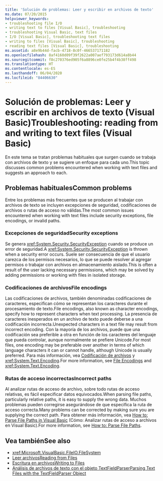 ```yaml
---
title: 'Solución de problemas: Leer y escribir en archivos de texto'
ms.date: 07/20/2015
helpviewer_keywords:
- troubleshooting file I/O
- writing text to files [Visual Basic], troubleshooting
- troubleshooting Visual Basic, text files
- I/O [Visual Basic], troubleshooting text files
- writing to files [Visual Basic], troubleshooting
- reading text files [Visual Basic], troubleshooting
ms.assetid: a8e9b44d-facb-4718-8c0f-466537171182
ms.openlocfilehash: 8af4160d09f39f2622a007aef793173d614a8b44
ms.sourcegitcommit: f8c270376ed905f6a8896ce0fe25b4f4b38ff498
ms.translationtype: HT
ms.contentlocale: es-ES
ms.lasthandoff: 06/04/2020
ms.locfileid: "84406630"
---
```

# <a name="troubleshooting-reading-from-and-writing-to-text-files-visual-basic"></a><span data-ttu-id="7cc4f-102">Solución de problemas: Leer y escribir en archivos de texto (Visual Basic)</span><span class="sxs-lookup"><span data-stu-id="7cc4f-102">Troubleshooting: reading from and writing to text files (Visual Basic)</span></span>

<span data-ttu-id="7cc4f-103">En este tema se tratan problemas habituales que surgen cuando se trabaja con archivos de texto y se sugiere un enfoque para cada uno.</span><span class="sxs-lookup"><span data-stu-id="7cc4f-103">This topic discusses common problems encountered when working with text files and suggests an approach to each.</span></span>  
  
## <a name="common-problems"></a><span data-ttu-id="7cc4f-104">Problemas habituales</span><span class="sxs-lookup"><span data-stu-id="7cc4f-104">Common problems</span></span>  

 <span data-ttu-id="7cc4f-105">Entre los problemas más frecuentes que se producen al trabajar con archivos de texto se incluyen excepciones de seguridad, codificaciones de archivos o rutas de acceso no válidas.</span><span class="sxs-lookup"><span data-stu-id="7cc4f-105">The most common issues encountered when working with text files include security exceptions, file encodings, or invalid paths.</span></span>  
  
### <a name="security-exceptions"></a><span data-ttu-id="7cc4f-106">Excepciones de seguridad</span><span class="sxs-lookup"><span data-stu-id="7cc4f-106">Security exceptions</span></span>  

 <span data-ttu-id="7cc4f-107">Se genera <xref:System.Security.SecurityException> cuando se produce un error de seguridad.</span><span class="sxs-lookup"><span data-stu-id="7cc4f-107">A <xref:System.Security.SecurityException> is thrown when a security error occurs.</span></span> <span data-ttu-id="7cc4f-108">Suele ser consecuencia de que el usuario carezca de los permisos necesarios, lo que se puede resolver al agregar permisos o trabajar con archivos en almacenamiento aislado.</span><span class="sxs-lookup"><span data-stu-id="7cc4f-108">This is often a result of the user lacking necessary permissions, which may be solved by adding permissions or working with files in isolated storage.</span></span>  
  
### <a name="file-encodings"></a><span data-ttu-id="7cc4f-109">Codificaciones de archivos</span><span class="sxs-lookup"><span data-stu-id="7cc4f-109">File encodings</span></span>  

 <span data-ttu-id="7cc4f-110">Las codificaciones de archivos, también denominadas codificaciones de caracteres, especifican cómo se representan los caracteres durante el procesamiento de texto.</span><span class="sxs-lookup"><span data-stu-id="7cc4f-110">File encodings, also known as character encodings, specify how to represent characters when text processing.</span></span> <span data-ttu-id="7cc4f-111">La presencia de caracteres inesperados en un archivo de texto puede deberse a una codificación incorrecta.</span><span class="sxs-lookup"><span data-stu-id="7cc4f-111">Unexpected characters in a text file may result from incorrect encoding.</span></span> <span data-ttu-id="7cc4f-112">Con la mayoría de los archivos, puede que una codificación sea preferible a otra en función de los caracteres del lenguaje que pueda controlar, aunque normalmente se prefiere Unicode.</span><span class="sxs-lookup"><span data-stu-id="7cc4f-112">For most files, one encoding may be preferable over another in terms of which language characters it can or cannot handle, although Unicode is usually preferred.</span></span> <span data-ttu-id="7cc4f-113">Para más información, vea [Codificación de archivos](file-encodings.md) y <xref:System.Text.Encoding>.</span><span class="sxs-lookup"><span data-stu-id="7cc4f-113">For more information, see [File Encodings](file-encodings.md) and <xref:System.Text.Encoding>.</span></span>  
  
### <a name="incorrect-paths"></a><span data-ttu-id="7cc4f-114">Rutas de acceso incorrectas</span><span class="sxs-lookup"><span data-stu-id="7cc4f-114">Incorrect paths</span></span>  

 <span data-ttu-id="7cc4f-115">Al analizar rutas de acceso de archivo, sobre todo rutas de acceso relativas, es fácil especificar datos equivocados.</span><span class="sxs-lookup"><span data-stu-id="7cc4f-115">When parsing file paths, particularly relative paths, it is easy to supply the wrong data.</span></span> <span data-ttu-id="7cc4f-116">Muchos problemas pueden corregirse asegurándose de que especifica la ruta de acceso correcta.</span><span class="sxs-lookup"><span data-stu-id="7cc4f-116">Many problems can be corrected by making sure you are supplying the correct path.</span></span> <span data-ttu-id="7cc4f-117">Para obtener más información, vea [How to: Parse File Paths in Visual Basic](how-to-parse-file-paths.md) (Cómo: Analizar rutas de acceso a archivos en Visual Basic).</span><span class="sxs-lookup"><span data-stu-id="7cc4f-117">For more information, see [How to: Parse File Paths](how-to-parse-file-paths.md).</span></span>  
  
## <a name="see-also"></a><span data-ttu-id="7cc4f-118">Vea también</span><span class="sxs-lookup"><span data-stu-id="7cc4f-118">See also</span></span>

- <xref:Microsoft.VisualBasic.FileIO.FileSystem>
- [<span data-ttu-id="7cc4f-119">Leer archivos</span><span class="sxs-lookup"><span data-stu-id="7cc4f-119">Reading from Files</span></span>](reading-from-files.md)
- [<span data-ttu-id="7cc4f-120">Escritura en archivos</span><span class="sxs-lookup"><span data-stu-id="7cc4f-120">Writing to Files</span></span>](writing-to-files.md)
- [<span data-ttu-id="7cc4f-121">Análisis de archivos de texto con el objeto TextFieldParser</span><span class="sxs-lookup"><span data-stu-id="7cc4f-121">Parsing Text Files with the TextFieldParser Object</span></span>](parsing-text-files-with-the-textfieldparser-object.md)
